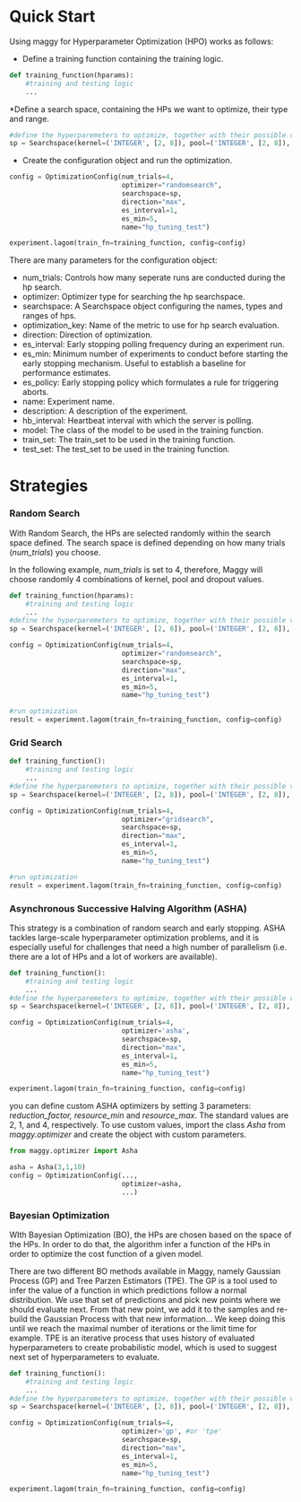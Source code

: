 # Quick Start

Using maggy for Hyperparameter Optimization (HPO) works as follows:

* Define a training function containing the training logic.
```py
def training_function(hparams):
    #training and testing logic
    ...
```

*Define a search space, containing the HPs we want to optimize, their type and range.
```py
#define the hyperparemeters to optimize, together with their possible values
sp = Searchspace(kernel=('INTEGER', [2, 8]), pool=('INTEGER', [2, 8]), dropout=('DOUBLE', [0.01, 0.99]))
```

* Create the configuration object and run the optimization.
```py
config = OptimizationConfig(num_trials=4, 
                            optimizer="randomsearch", 
                            searchspace=sp, 
                            direction="max", 
                            es_interval=1, 
                            es_min=5, 
                            name="hp_tuning_test")

experiment.lagom(train_fn=training_function, config=config)
```
There are many parameters for the configuration object:
* num_trials: Controls how many seperate runs are conducted during the hp search.
* optimizer: Optimizer type for searching the hp searchspace.
* searchspace: A Searchspace object configuring the names, types and ranges of hps.
* optimization_key: Name of the metric to use for hp search evaluation.
* direction: Direction of optimization.
* es_interval: Early stopping polling frequency during an experiment run.
* es_min: Minimum number of experiments to conduct before starting the early stopping
    mechanism. Useful to establish a baseline for performance estimates.
* es_policy: Early stopping policy which formulates a rule for triggering aborts.
* name: Experiment name.
* description: A description of the experiment.
* hb_interval: Heartbeat interval with which the server is polling.
* model: The class of the model to be used in the training function.
* train_set: The train_set to be used in the training function.
* test_set: The test_set to be used in the training function.

# Strategies

### Random Search

With Random Search, the HPs are selected randomly within the search space defined. The search space is defined 
depending on how many trials (_num_trials_) you choose. 

In the following example, _num_trials_ is set to 4, therefore, Maggy will choose randomly 4 combinations of kernel, 
pool and dropout values.
```py
def training_function(hparams):
    #training and testing logic
    ...
#define the hyperparemeters to optimize, together with their possible values
sp = Searchspace(kernel=('INTEGER', [2, 8]), pool=('INTEGER', [2, 8]), dropout=('DOUBLE', [0.01, 0.99]))

config = OptimizationConfig(num_trials=4, 
                            optimizer="randomsearch", 
                            searchspace=sp, 
                            direction="max", 
                            es_interval=1, 
                            es_min=5, 
                            name="hp_tuning_test")

#run optimization
result = experiment.lagom(train_fn=training_function, config=config)
```
### Grid Search

```py
def training_function():
    #training and testing logic
    ...
#define the hyperparemeters to optimize, together with their possible values
sp = Searchspace(kernel=('INTEGER', [2, 8]), pool=('INTEGER', [2, 8]), dropout=('DOUBLE', [0.01, 0.99]))

config = OptimizationConfig(num_trials=4, 
                            optimizer="gridsearch", 
                            searchspace=sp, 
                            direction="max", 
                            es_interval=1, 
                            es_min=5, 
                            name="hp_tuning_test")

#run optimization
result = experiment.lagom(train_fn=training_function, config=config)
```

### Asynchronous Successive Halving Algorithm (ASHA)

This strategy is a combination of random search and early stopping. 
ASHA tackles large-scale hyperparameter optimization problems, and it is especially useful for challenges that need a
high number of parallelism (i.e. there are a lot of HPs and a lot of workers are available).

```py
def training_function():
    #training and testing logic
    ...
#define the hyperparemeters to optimize, together with their possible values
sp = Searchspace(kernel=('INTEGER', [2, 8]), pool=('INTEGER', [2, 8]), dropout=('DOUBLE', [0.01, 0.99]))

config = OptimizationConfig(num_trials=4, 
                            optimizer='asha', 
                            searchspace=sp, 
                            direction="max", 
                            es_interval=1, 
                            es_min=5, 
                            name="hp_tuning_test")

experiment.lagom(train_fn=training_function, config=config)
```

you can define custom ASHA optimizers by setting 3 parameters: _reduction_factor, resource_min_ and _resource_max_.
The standard values are 2, 1, and 4, respectively.
To use custom values, import the class _Asha_ from _maggy.optimizer_ and create the object with custom 
parameters.

```py
from maggy.optimizer import Asha

asha = Asha(3,1,10)
config = OptimizationConfig(..., 
                            optimizer=asha, 
                            ...)
```

### Bayesian Optimization

WIth Bayesian Optimization (BO), the HPs are chosen based on the space of the HPs. 
In order to do that, the algorithm infer a function of the HPs in order to optimize the cost function of a given model.

There are two different BO methods available in Maggy, namely Gaussian Process (GP) and Tree Parzen Estimators (TPE).
The GP is a tool used to infer the value of a function in which predictions follow a normal distribution. 
We use that set of predictions and pick new points where we should evaluate next. From that new point, we add it to 
the samples and re-build the Gaussian Process with that new information… 
We keep doing this until we reach the maximal number of iterations or the limit time for example.
TPE is an iterative process that uses history of evaluated hyperparameters to create probabilistic model, 
which is used to suggest next set of hyperparameters to evaluate.


```py
def training_function():
    #training and testing logic
    ...
#define the hyperparemeters to optimize, together with their possible values
sp = Searchspace(kernel=('INTEGER', [2, 8]), pool=('INTEGER', [2, 8]), dropout=('DOUBLE', [0.01, 0.99]))

config = OptimizationConfig(num_trials=4, 
                            optimizer='gp', #or 'tpe' 
                            searchspace=sp, 
                            direction="max", 
                            es_interval=1, 
                            es_min=5, 
                            name="hp_tuning_test")

experiment.lagom(train_fn=training_function, config=config)
```